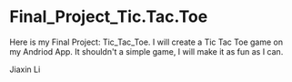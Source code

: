 Final_Project_Tic.Tac.Toe
=========================

Here is my Final Project: Tic_Tac_Toe.
I will create a Tic Tac Toe game on my Andriod App. It shouldn't a simple game, I will make it as fun as I can.

Jiaxin Li
